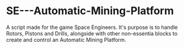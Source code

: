 # SE---Automatic-Mining-Platform
A script made for the game Space Engineers. It's purpose is to handle Rotors, Pistons and Drills, alongside with other non-essentia blocks to create and control an Automatic Mining Platform.
